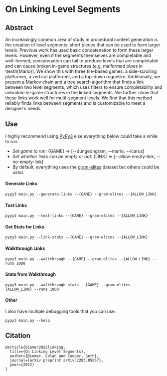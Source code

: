 # On Linking Level Segments

## Abstract 

An increasingly common area of study in procedural content generation is the creation of level segments: short pieces that can be used to form larger levels. Previous work has used basic concatenation to form these larger levels. However, even if the segments themselves are completable and well-formed, concatenation can fail to produce levels that are completable and can cause broken in-game structures (e.g. malformed pipes in \textit{Mario}). We show this with three tile-based games: a side-scrolling platformer, a vertical platformer, and a top-down roguelike. Additionally, we present a Markov chain and a tree search algorithm that finds a link between two level segments, which uses filters to ensure completability and unbroken in-game structures in the linked segments. We further show that these links work well for multi-segment levels. We find that this method reliably finds links between segments and is customizable to meet a designer’s needs.

## Use

I highly recommend using [PyPy3](https://www.pypy.org/) else everything below could take a while to run.

- *Set game to run:* {GAME} => [--dungeongram, --mario, --icarus]
- *Set whether links can be empty or not:* {LINK} => [--allow-empty-link, --no-empty-link]
- By default, everything uses the [gram-elites](https://dl.acm.org/doi/abs/10.1145/3472538.3472599) dataset but others could be used.

#### Generate Links

```
pypy3 main.py --generate-links --{GAME} --gram-elites --{ALLOW_LINK}
```

#### Test Links

```
pypy3 main.py --test-links --{GAME} --gram-elites --{ALLOW_LINK}
```

#### Get Stats for Links

```
pypy3 main.py --link-stats --{GAME} --gram-elites --{ALLOW_LINK}
```

#### Walkthrough Links 

```
pypy3 main.py --walkthrough --{GAME} --gram-elites --{ALLOW_LINK} --runs 1000
```

#### Stats from Walkthrough

```
pypy3 main.py --walkthrough-stats --{GAME} --gram-elites --{ALLOW_LINK} --runs 1000
```

#### Other
I also have multiple debugging tools that you can use. 

```
pypy3 main.py --help
```

## Citation 

```
@article{biemer2022linking,
  title={On Linking Level Segments},
  author={Biemer, Colan and Cooper, Seth},
  journal={arXiv preprint arXiv:2203.05057},
  year={2022}
}
```
